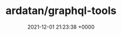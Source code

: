 ---
title: "ardatan/graphql-tools"
link: "https://github.com/ardatan/graphql-tools"
date: "2021-12-01 21:23:38 +0000"
---